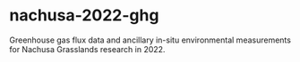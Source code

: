 # nachusa-2022-ghg
Greenhouse gas flux data and ancillary in-situ environmental measurements for Nachusa Grasslands research in 2022.
